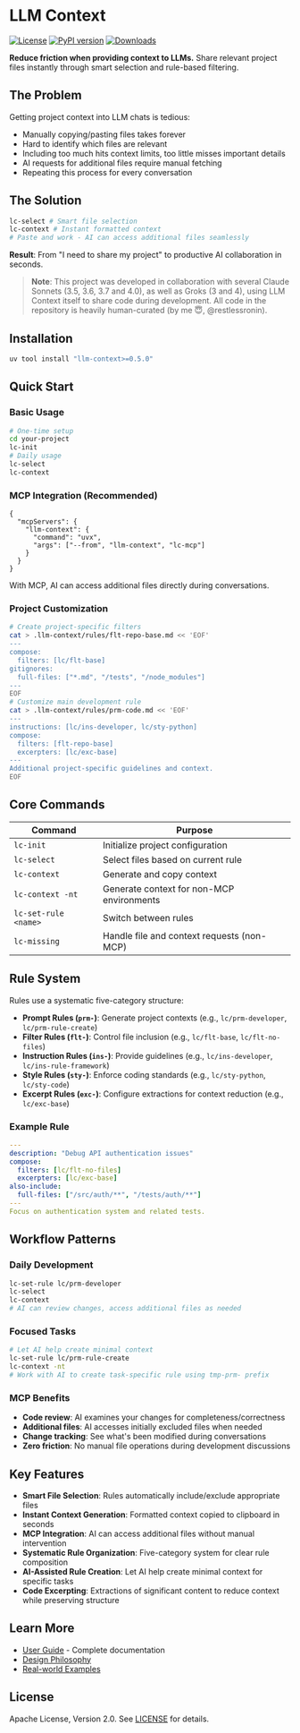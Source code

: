 # LLM Context

[![License](https://img.shields.io/badge/License-Apache%202.0-blue.svg)](https://opensource.org/licenses/Apache-2.0)
[![PyPI version](https://img.shields.io/pypi/v/llm-context.svg)](https://pypi.org/project/llm-context/)
[![Downloads](https://static.pepy.tech/badge/llm-context/week)](https://pepy.tech/project/llm-context)

**Reduce friction when providing context to LLMs.** Share relevant project files instantly through smart selection and rule-based filtering.

## The Problem

Getting project context into LLM chats is tedious:

- Manually copying/pasting files takes forever
- Hard to identify which files are relevant
- Including too much hits context limits, too little misses important details
- AI requests for additional files require manual fetching
- Repeating this process for every conversation

## The Solution

```bash
lc-select # Smart file selection
lc-context # Instant formatted context
# Paste and work - AI can access additional files seamlessly
```

**Result**: From "I need to share my project" to productive AI collaboration in seconds.

> **Note**: This project was developed in collaboration with several Claude Sonnets (3.5, 3.6, 3.7 and 4.0), as well as Groks (3 and 4), using LLM Context itself to share code during development. All code in the repository is heavily human-curated (by me 😇, @restlessronin).

## Installation

```bash
uv tool install "llm-context>=0.5.0"
```

## Quick Start

### Basic Usage

```bash
# One-time setup
cd your-project
lc-init
# Daily usage
lc-select
lc-context
```

### MCP Integration (Recommended)

```jsonc
{
  "mcpServers": {
    "llm-context": {
      "command": "uvx",
      "args": ["--from", "llm-context", "lc-mcp"]
    }
  }
}
```

With MCP, AI can access additional files directly during conversations.

### Project Customization

```bash
# Create project-specific filters
cat > .llm-context/rules/flt-repo-base.md << 'EOF'
---
compose:
  filters: [lc/flt-base]
gitignores:
  full-files: ["*.md", "/tests", "/node_modules"]
---
EOF
# Customize main development rule
cat > .llm-context/rules/prm-code.md << 'EOF'
---
instructions: [lc/ins-developer, lc/sty-python]
compose:
  filters: [flt-repo-base]
  excerpters: [lc/exc-base]
---
Additional project-specific guidelines and context.
EOF
```

## Core Commands

| Command              | Purpose                                    |
| -------------------- | ------------------------------------------ |
| `lc-init`            | Initialize project configuration           |
| `lc-select`          | Select files based on current rule         |
| `lc-context`         | Generate and copy context                  |
| `lc-context -nt`     | Generate context for non-MCP environments  |
| `lc-set-rule <name>` | Switch between rules                       |
| `lc-missing`         | Handle file and context requests (non-MCP) |

## Rule System

Rules use a systematic five-category structure:

- **Prompt Rules (`prm-`)**: Generate project contexts (e.g., `lc/prm-developer`, `lc/prm-rule-create`)
- **Filter Rules (`flt-`)**: Control file inclusion (e.g., `lc/flt-base`, `lc/flt-no-files`)
- **Instruction Rules (`ins-`)**: Provide guidelines (e.g., `lc/ins-developer`, `lc/ins-rule-framework`)
- **Style Rules (`sty-`)**: Enforce coding standards (e.g., `lc/sty-python`, `lc/sty-code`)
- **Excerpt Rules (`exc-`)**: Configure extractions for context reduction (e.g., `lc/exc-base`)

### Example Rule

```yaml
---
description: "Debug API authentication issues"
compose:
  filters: [lc/flt-no-files]
  excerpters: [lc/exc-base]
also-include:
  full-files: ["/src/auth/**", "/tests/auth/**"]
---
Focus on authentication system and related tests.
```

## Workflow Patterns

### Daily Development

```bash
lc-set-rule lc/prm-developer
lc-select
lc-context
# AI can review changes, access additional files as needed
```

### Focused Tasks

```bash
# Let AI help create minimal context
lc-set-rule lc/prm-rule-create
lc-context -nt
# Work with AI to create task-specific rule using tmp-prm- prefix
```

### MCP Benefits

- **Code review**: AI examines your changes for completeness/correctness
- **Additional files**: AI accesses initially excluded files when needed
- **Change tracking**: See what's been modified during conversations
- **Zero friction**: No manual file operations during development discussions

## Key Features

- **Smart File Selection**: Rules automatically include/exclude appropriate files
- **Instant Context Generation**: Formatted context copied to clipboard in seconds
- **MCP Integration**: AI can access additional files without manual intervention
- **Systematic Rule Organization**: Five-category system for clear rule composition
- **AI-Assisted Rule Creation**: Let AI help create minimal context for specific tasks
- **Code Excerpting**: Extractions of significant content to reduce context while preserving structure

## Learn More

- [User Guide](docs/user-guide.md) - Complete documentation
- [Design Philosophy](https://www.cyberchitta.cc/articles/llm-ctx-why.html)
- [Real-world Examples](https://www.cyberchitta.cc/articles/full-context-magic.html)

## License

Apache License, Version 2.0. See [LICENSE](LICENSE) for details.
